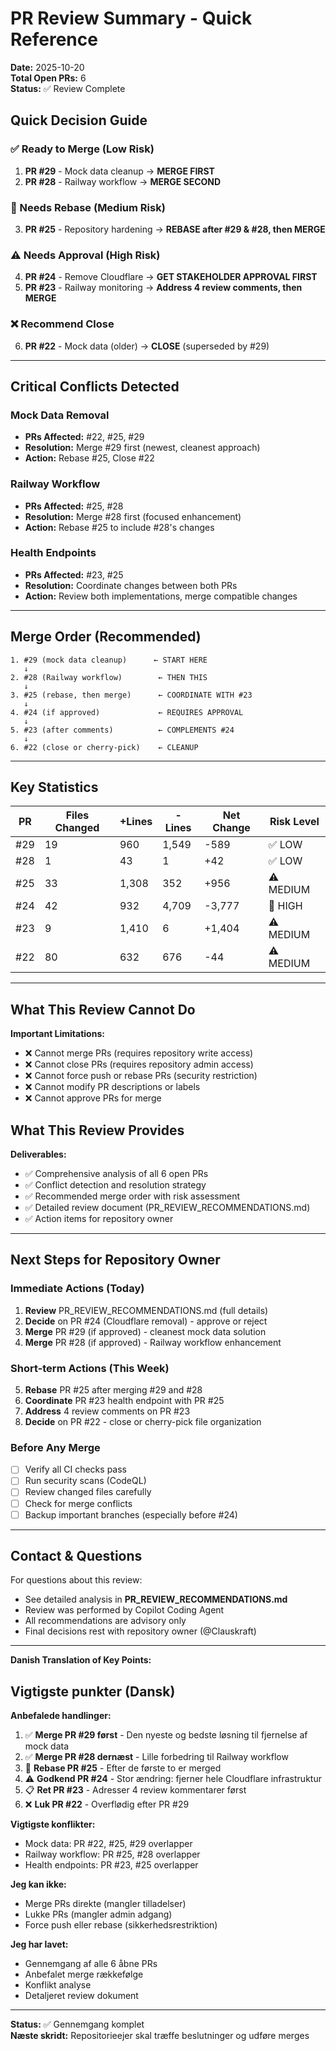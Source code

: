 # PR Review Summary - Quick Reference

**Date:** 2025-10-20  
**Total Open PRs:** 6  
**Status:** ✅ Review Complete

## Quick Decision Guide

### ✅ Ready to Merge (Low Risk)
1. **PR #29** - Mock data cleanup → **MERGE FIRST** 
2. **PR #28** - Railway workflow → **MERGE SECOND**

### 🔄 Needs Rebase (Medium Risk)
3. **PR #25** - Repository hardening → **REBASE after #29 & #28, then MERGE**

### ⚠️ Needs Approval (High Risk)
4. **PR #24** - Remove Cloudflare → **GET STAKEHOLDER APPROVAL FIRST**
5. **PR #23** - Railway monitoring → **Address 4 review comments, then MERGE**

### ❌ Recommend Close
6. **PR #22** - Mock data (older) → **CLOSE** (superseded by #29)

---

## Critical Conflicts Detected

### Mock Data Removal
- **PRs Affected:** #22, #25, #29
- **Resolution:** Merge #29 first (newest, cleanest approach)
- **Action:** Rebase #25, Close #22

### Railway Workflow
- **PRs Affected:** #25, #28
- **Resolution:** Merge #28 first (focused enhancement)
- **Action:** Rebase #25 to include #28's changes

### Health Endpoints
- **PRs Affected:** #23, #25
- **Resolution:** Coordinate changes between both PRs
- **Action:** Review both implementations, merge compatible changes

---

## Merge Order (Recommended)

```
1. #29 (mock data cleanup)      ← START HERE
   ↓
2. #28 (Railway workflow)        ← THEN THIS
   ↓
3. #25 (rebase, then merge)      ← COORDINATE WITH #23
   ↓
4. #24 (if approved)             ← REQUIRES APPROVAL
   ↓
5. #23 (after comments)          ← COMPLEMENTS #24
   ↓
6. #22 (close or cherry-pick)    ← CLEANUP
```

---

## Key Statistics

| PR | Files Changed | +Lines | -Lines | Net Change | Risk Level |
|----|---------------|--------|--------|------------|------------|
| #29 | 19 | 960 | 1,549 | -589 | ✅ LOW |
| #28 | 1 | 43 | 1 | +42 | ✅ LOW |
| #25 | 33 | 1,308 | 352 | +956 | ⚠️ MEDIUM |
| #24 | 42 | 932 | 4,709 | -3,777 | 🔴 HIGH |
| #23 | 9 | 1,410 | 6 | +1,404 | ⚠️ MEDIUM |
| #22 | 80 | 632 | 676 | -44 | ⚠️ MEDIUM |

---

## What This Review Cannot Do

**Important Limitations:**

- ❌ Cannot merge PRs (requires repository write access)
- ❌ Cannot close PRs (requires repository admin access)
- ❌ Cannot force push or rebase PRs (security restriction)
- ❌ Cannot modify PR descriptions or labels
- ❌ Cannot approve PRs for merge

## What This Review Provides

**Deliverables:**

- ✅ Comprehensive analysis of all 6 open PRs
- ✅ Conflict detection and resolution strategy
- ✅ Recommended merge order with risk assessment
- ✅ Detailed review document (PR_REVIEW_RECOMMENDATIONS.md)
- ✅ Action items for repository owner

---

## Next Steps for Repository Owner

### Immediate Actions (Today)

1. **Review** PR_REVIEW_RECOMMENDATIONS.md (full details)
2. **Decide** on PR #24 (Cloudflare removal) - approve or reject
3. **Merge** PR #29 (if approved) - cleanest mock data solution
4. **Merge** PR #28 (if approved) - Railway workflow enhancement

### Short-term Actions (This Week)

5. **Rebase** PR #25 after merging #29 and #28
6. **Coordinate** PR #23 health endpoint with PR #25
7. **Address** 4 review comments on PR #23
8. **Decide** on PR #22 - close or cherry-pick file organization

### Before Any Merge

- [ ] Verify all CI checks pass
- [ ] Run security scans (CodeQL)
- [ ] Review changed files carefully
- [ ] Check for merge conflicts
- [ ] Backup important branches (especially before #24)

---

## Contact & Questions

For questions about this review:
- See detailed analysis in **PR_REVIEW_RECOMMENDATIONS.md**
- Review was performed by Copilot Coding Agent
- All recommendations are advisory only
- Final decisions rest with repository owner (@Clauskraft)

---

**Danish Translation of Key Points:**

## Vigtigste punkter (Dansk)

**Anbefalede handlinger:**

1. ✅ **Merge PR #29 først** - Den nyeste og bedste løsning til fjernelse af mock data
2. ✅ **Merge PR #28 dernæst** - Lille forbedring til Railway workflow
3. 🔄 **Rebase PR #25** - Efter de første to er merged
4. ⚠️ **Godkend PR #24** - Stor ændring: fjerner hele Cloudflare infrastruktur
5. 📋 **Ret PR #23** - Adresser 4 review kommentarer først
6. ❌ **Luk PR #22** - Overflødig efter PR #29

**Vigtigste konflikter:**
- Mock data: PR #22, #25, #29 overlapper
- Railway workflow: PR #25, #28 overlapper  
- Health endpoints: PR #23, #25 overlapper

**Jeg kan ikke:**
- Merge PRs direkte (mangler tilladelser)
- Lukke PRs (mangler admin adgang)
- Force push eller rebase (sikkerhedsrestriktion)

**Jeg har lavet:**
- Gennemgang af alle 6 åbne PRs
- Anbefalet merge rækkefølge
- Konflikt analyse
- Detaljeret review dokument

---

**Status:** ✅ Gennemgang komplet  
**Næste skridt:** Repositorieejer skal træffe beslutninger og udføre merges

